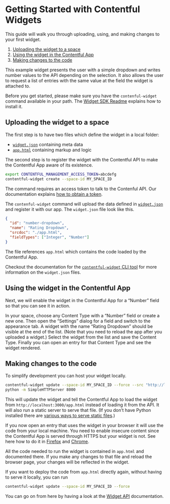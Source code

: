 # Getting Started with Contentful Widgets

This guide will walk you through uploading, using, and making changes to
your first widget.

1. [Uploading the widget to a space](#uploading-the-widget-to-a-space)
2. [Using the widget in the Contentful App](#using-the-widget-in-the-contentful-app)
3. [Making changes to the code](#making-changes-to-the-code)

This example widget presents the user with a simple dropdown and writes
number values to the API depending on the selection. It also allows the
user to request a list of entries with the same value at the field the
widget is attached to.

Before you get started, please make sure you have the
`contenful-widget` command available in your path. The
[Widget SDK Readme][readme-getting-started] explains how to install it.

[readme-getting-started]: ../../README.md#getting-started

## Uploading the widget to a space

The first step is to have two files which define the widget in a local folder:
* [`widget.json`](./widget.json) containing meta data
* [`app.html`](./app.html) containing markup and logic

The second step is to register the widget with the Contentful API to
make the Contentful App aware of its existence. 

~~~bash
export CONTENTFUL_MANAGEMENT_ACCESS_TOKEN=abcdefg
contentful-widget create --space-id MY_SPACE_ID
~~~

The command requires an access token to talk to the Contenful API. Our
documentation explains [how to obtain a token][getting-token].

The `contenful-widget` command will upload the data defined in
[`widget.json`](./widget.json) and register it with our app.
The `widget.json` file look like this.

~~~json
{
  "id": "number-dropdown",
  "name": "Rating Dropdown",
  "srcdoc": "./app.html",
  "fieldTypes": ["Integer", "Number"]
}
~~~

The file references `app.html` which contains the code loaded by the
Contentful App.

Checkout the documentation for the [`contentful-widget` CLI
tool][cf-widget-descriptor] for more information on the `widget.json` files.

[cf-widget-descriptor]: https://github.com/contentful/contentful-widget-cli#descriptor-files
[getting-token]: https://www.contentful.com/developers/docs/references/authentication/#getting-an-oauth-token


## Using the widget in the Contentful App

Next, we will enable the widget in the Contentful App for a
“Number” field so that you can see it in action.

In your space, choose any Content Type with a “Number” field or create
a new one. Then open the “Settings” dialog for a field and switch to
the appearance tab. A widget with the name “Rating Dropdown” should be
visible at the end of the list. (Note that you need to reload the app
after you uploaded a widget.) Select the widget from the list and save
the Content Type.  Finally you can open an entry for that Content Type
and see the widget rendered.


## Making changes to the code

To simplify development you can host your widget locally.

~~~bash
contentful-widget update --space-id MY_SPACE_ID --force --src "http://localhost:3000/app.html"
python -m SimpleHTTPServer 8000
~~~

This will update the widget and tell the Contentful App to load the widget from
`http://localhost:3000/app.html` instead of loading it from the API. It will
also run a static server to serve that file. (If you don’t have Python installed
there are [various ways to serve static files][static-one-liners].)


If you now open an entry that uses the widget in your browser it will use the
code from your local machine. You need to enable insecure content since the
Contentful App is served through HTTPS but your widget is not. See here how to
do it in [Firefox][ff-mixed] and [Chrome][chrome-mixed].

All the code needed to run the widget is contained in `app.html` and
documented there. If you make any changes to that file and reload the
browser page, your changes will be reflected in the widget.

If you want to deploy the code from `app.html` directly again, without
having to serve it locally, you can run
~~~bash
contentful-widget update --space-id MY_SPACE_ID --force
~~~

You can go on from here by having a look at the
[Widget API](../../doc/widget-api-frontend.md) documentation.


[static-one-liners]: https://gist.github.com/willurd/5720255
[ff-mixed]: https://support.mozilla.org/en-US/kb/mixed-content-blocking-firefox
[chrome-mixed]: https://support.google.com/chrome/answer/1342714

